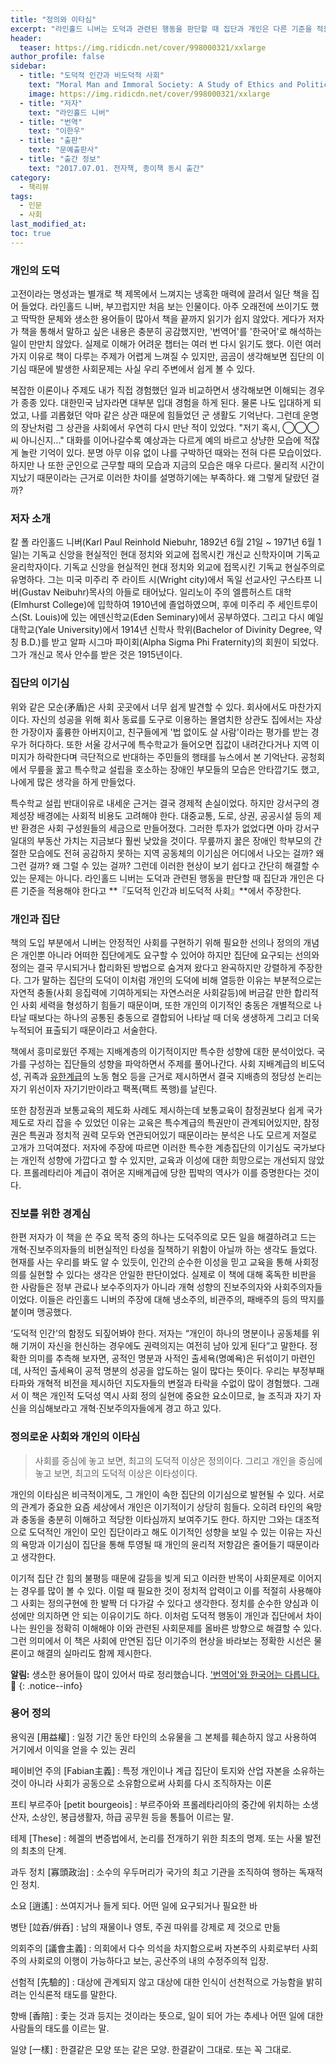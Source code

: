 ```yaml
---
title: "정의와 이타심"
excerpt: "라인홀드 니버는 도덕과 관련된 행동을 판단할 때 집단과 개인은 다른 기준을 적용해야 한다고 『도덕적 인간과 비도덕적 사회』에서 주장한다."
header:
  teaser: https://img.ridicdn.net/cover/998000321/xxlarge
author_profile: false
sidebar:
  - title: "도덕적 인간과 비도덕적 사회"
    text: "Moral Man and Immoral Society: A Study of Ethics and Politics"
    image: https://img.ridicdn.net/cover/998000321/xxlarge
  - title: "저자"
    text: "라인홀드 니버"
  - title: "번역"
    text: "이한우"
  - title: "출판"
    text: "문예출판사"
  - title: "출간 정보"
    text: "2017.07.01. 전자책, 종이책 동시 출간"
category:
  - 책리뷰
tags:
  - 인문
  - 사회
last_modified_at:
toc: true
---
```


### 개인의 도덕

고전이라는 명성과는 별개로 책 제목에서 느껴지는 냉혹한 매력에 끌려서 일단 책을 집어 들었다. 라인홀드 니버, 부끄럽지만 처음 보는 인물이다. 아주 오래전에 쓰이기도 했고 딱딱한 문체와 생소한 용어들이 많아서 책을 끝까지 읽기가 쉽지 않았다. 게다가 저자가 책을 통해서 말하고 싶은 내용은 충분히 공감했지만, '번역어'를 '한국어'로 해석하는 일이 만만치 않았다. 실제로 이해가 어려운 챕터는 여러 번 다시 읽기도 했다. 이런 여러가지 이유로 책이 다루는 주제가 어렵게 느껴질 수 있지만, 곰곰이 생각해보면 집단의 이기심 때문에 발생한 사회문제는 사실 우리 주변에서 쉽게 볼 수 있다.

복잡한 이론이나 주제도 내가 직접 경험했던 일과 비교하면서 생각해보면 이해되는 경우가 종종 있다. 대한민국 남자라면 대부분 입대 경험을 하게 된다. 물론 나도 입대하게 되었고, 나를 괴롭혔던 악마 같은 상관 때문에 힘들었던 군 생활도 기억난다. 그런데 운명의 장난처럼 그 상관을 사회에서 우연히 다시 만난 적이 있었다. "저기 혹시, ◯◯◯씨 아니신지..." 대화를 이어나갈수록 예상과는 다르게 예의 바르고 상냥한 모습에 적잖게 놀란 기억이 있다. 분명 아무 이유 없이 나를 구박하던 때와는 전혀 다른 모습이었다. 하지만 나 또한 군인으로 근무할 때의 모습과 지금의 모습은 매우 다르다. 물리적 시간이 지났기 때문이라는 근거로 이러한 차이를 설명하기에는 부족하다. 왜 그렇게 달랐던 걸까?

### 저자 소개

칼 폴 라인홀드 니버(Karl Paul Reinhold Niebuhr, 1892년 6월 21일 ~ 1971년 6월 1일)는 기독교 신앙을 현실적인 현대 정치와 외교에 접목시킨 개신교 신학자이며 기독교 윤리학자이다. 기독교 신앙을 현실적인 현대 정치와 외교에 접목시킨 기독교 현실주의로 유명하다. 그는 미국 미주리 주 라이트 시(Wright city)에서 독일 선교사인 구스타프 니버(Gustav Neibuhr)목사의 아들로 태어났다. 일리노이 주의 엘름허스트 대학(Elmhurst College)에 입학하여 1910년에 졸업하였으며, 후에 미주리 주 세인트루이스(St. Louis)에 있는 에덴신학교(Eden Seminary)에서 공부하였다. 그리고 다시 예일대학교(Yale University)에서 1914년 신학사 학위(Bachelor of Divinity Degree, 약칭 B.D.)를 받고 알파 시그마 파이회(Alpha Sigma Phi Fraternity)의 회원이 되었다. 그가 개신교 목사 안수를 받은 것은 1915년이다.

### 집단의 이기심

위와 같은 모순(矛盾)은 사회 곳곳에서 너무 쉽게 발견할 수 있다. 회사에서도 마찬가지이다. 자신의 성공을 위해 회사 동료를 도구로 이용하는 몰염치한 상관도 집에서는 자상한 가장이자 훌륭한 아버지이고, 친구들에게 '법 없이도 살 사람'이라는 평가를 받는 경우가 허다하다. 또한 서울 강서구에 특수학교가 들어오면 집값이 내려간다거나 지역 이미지가 하락한다며 극단적으로 반대하는 주민들의 행태를 뉴스에서 본 기억난다. 공청회에서 무릎을 꿇고 특수학교 설립을 호소하는 장애인 부모들의 모습은 안타깝기도 했고, 나에게 많은 생각을 하게 만들었다. 

특수학교 설립 반대이유로 내세운 근거는 결국 경제적 손실이었다. 하지만 강서구의 경제성장 배경에는 사회적 비용도 고려해야 한다. 대중교통, 도로, 상권, 공공시설 등의 제반 환경은 사회 구성원들의 세금으로 만들어졌다. 그러한 투자가 없었다면 아마 강서구 일대의 부동산 가치는 지금보다 훨씬 낮았을 것이다. 무릎까지 꿇은 장애인 학부모의 간절한 모습에도 전혀 공감하지 못하는 지역 공동체의 이기심은 어디에서 나오는 걸까? 왜 그런 걸까? 왜 그럴 수 있는 걸까? 그런데 이러한 현상이 보기 쉽다고 간단히 해결할 수 있는 문제는 아니다. 라인홀드 니버는 도덕과 관련된 행동을 판단할 때 집단과 개인은 다른 기준을 적용해야 한다고 **『도덕적 인간과 비도덕적 사회』**에서 주장한다.

### 개인과 집단

책의 도입 부분에서 니버는 안정적인 사회를 구현하기 위해 필요한 선의나 정의의 개념은 개인뿐 아니라 어떠한 집단에게도 요구할 수 있어야 하지만 집단에 요구되는 선의와 정의는 결국 무시되거나 합리화된 방법으로 숨겨져 왔다고 완곡하지만 강렬하게 주장한다. 그가 말하는 집단의 도덕이 이처럼 개인의 도덕에 비해 열등한 이유는 부분적으로는 자연적 충돌(사회 응집력에 기여하게되는 자연스러운 사회갈등)에 버금갈 만한 합리적인 사회 세력을 형성하기 힘들기 때문이며, 또한 개인의 이기적인 충동은 개별적으로 나타날 때보다는 하나의 공통된 충동으로 결합되어 나타날 때 더욱 생생하게 그리고 더욱 누적되어 표출되기 때문이라고 서술한다.

책에서 흥미로웠던 주제는 지배계층의 이기적이지만 특수한 성향에 대한 분석이었다. 국가를 구성하는 집단들의 성향을 파악하면서 주제를 풀어나간다. 사회 지배계급의 비도덕성, 귀족과 [유한계급](https://deftone2000.github.io/책리뷰/leisureclass/)의 노동 혐오 등을 근거로 제시하면서 결국 지배층의 정당성 논리는 자기 위선이자 자기기만이라고 팩폭(팩트 폭행)를 날린다.

또한 참정권과 보통교육의 제도화 사례도 제시하는데 보통교육이 참정권보다 쉽게 국가 제도로 자리 잡을 수 있었던 이유는 교육은 특수계급의 특권만이 관계되어있지만, 참정권은 특권과 정치적 권력 모두와 연관되어있기 때문이라는 분석은 나도 모르게 저절로 고개가 끄덕여졌다. 저자에 주장에 따르면 이러한 특수한 계층집단의 이기심도 국가보다는 개인적 성향에 가깝다고 할 수 있지만, 교육과 이성에 대한 희망으로는 개선되지 않았다. 프롤레타리아 계급이 겪어온 지배계급에 당한 핍박의 역사가 이를 증명한다는 것이다.

### 진보를 위한 경계심

한편 저자가 이 책을 쓴 주요 목적 중의 하나는 도덕주의로 모든 일을 해결하려고 드는 개혁·진보주의자들의 비현실적인 타성을 질책하기 위함이 아닐까 하는 생각도 들었다. 현재를 사는 우리를 봐도 알 수 있듯이, 인간의 순수한 이성을 믿고 교육을 통해 사회정의를 실현할 수 있다는 생각은 안일한 판단이었다. 실제로 이 책에 대해 혹독한 비판을 한 사람들은 정부 관료나 보수주의자가 아니라 개혁 성향의 진보주의자와 사회주의자들이었다. 이들은 라인홀드 니버의 주장에 대해 냉소주의, 비관주의, 패배주의 등의 딱지를 붙이며 맹공했다.

‘도덕적 인간’의 함정도 되짚어봐야 한다. 저자는 “개인이 하나의 명분이나 공동체를 위해 기꺼이 자신을 헌신하는 경우에도 권력의지는 여전히 남아 있게 된다”고 말한다. 정확한 의미를 추측해 보자면, 공적인 명분과 사적인 출세욕(명예욕)은 뒤섞이기 마련인데, 사적인 출세욕이 공적 명분의 성공을 압도하는 일이 많다는 뜻이다. 우리는 부정부패타파와 개혁적 비전을 제시하던 지도자들의 변절과 타락을 수없이 많이 경험했다. 그래서 이 책은 개인적 도덕성 역시 사회 정의 실현에 중요한 요소이므로, 늘 조직과 자기 자신을 의심해보라고 개혁·진보주의자들에게 경고 하고 있다.

### 정의로운 사회와 개인의 이타심

> 사회를 중심에 놓고 보면, 최고의 도덕적 이상은 정의이다. 그리고 개인을 중심에 놓고 보면, 최고의 도덕적 이상은 이타성이다.

개인의 이타심은 비극적이게도, 그 개인이 속한 집단의 이기심으로 발현될 수 있다. 서로의 관계가 중요한 요즘 세상에서 개인은 이기적이기 상당히 힘들다. 오히려 타인의 욕망과 충동을 충분히 이해하고 적당한 이타심까지 보여주기도 한다. 하지만 그와는 대조적으로 도덕적인 개인이 모인 집단이라고 해도 이기적인 성향을 보일 수 있는 이유는 자신의 욕망과 이기심이 집단을 통해 투영될 때 개인의 윤리적 저항감은 줄어들기 때문이라고 생각한다. 

이기적 집단 간 힘의 불평등 때문에 갈등을 빚게 되고 이러한 반목이 사회문제로 이어지는 경우를 많이 볼 수 있다. 이럴 때 필요한 것이 정치적 압력이고 이를 적절히 사용해야 그 사회는 정의구현에 한 발짝 더 다가갈 수 있다고 생각한다. 정치를 순수한 양심과 이성에만 의지하면 안 되는 이유이기도 하다. 이처럼 도덕적 행동이 개인과 집단에서 차이 나는 원인을 정확히 이해해야 이와 관련된 사회문제를 올바른 방향으로 해결할 수 있다. 그런 의미에서 이 책은 사회에 만연된 집단 이기주의 현상을 바라보는 정확한 시선은 물론이고 해결의 실마리도 함께 제시한다.

**알림:** 생소한 용어들이 많이 있어서 따로 정리했습니다. ['번역어'와 한국어는 다릅니다.](#) 🥵
{: .notice--info}

### 용어 정의

용익권 [用益權]
: 일정 기간 동안 타인의 소유물을 그 본체를 훼손하지 않고 사용하여 거기에서 이익을 얻을 수 있는 권리

페이비언 주의 [Fabian主義]
: 특정 개인이나 계급 집단이 토지와 산업 자본을 소유하는 것이 아니라 사회가 공동으로 소유함으로써 사회를 다시 조직하자는 이론

프티 부르주아 [petit bourgeois]
: 부르주아와 프롤레타리아의 중간에 위치하는 소생산자, 소상인, 봉급생활자, 하급 공무원 등을 통틀어 이르는 말.

테제 [These]
: 헤겔의 변증법에서, 논리를 전개하기 위한 최초의 명제. 또는 사물 발전의 최초의 단계.

과두 정치 [寡頭政治]
: 소수의 우두머리가 국가의 최고 기관을 조직하여 행하는 독재적인 정치.

소요 [逍遙]
: 쓰여지거나 들게 되다. 어떤 일에 요구되거나 필요한 바

병탄 [竝呑/倂呑]
: 남의 재물이나 영토, 주권 따위를 강제로 제 것으로 만듦

의회주의 [議會主義]
: 의회에서 다수 의석을 차지함으로써 자본주의 사회로부터 사회주의 사회로의 이행이 가능하다고 보는, 공산주의 내의 수정주의적 입장.

선험적 [先驗的]
: 대상에 관계되지 않고 대상에 대한 인식이 선천적으로 가능함을 밝히려는 인식론적 태도를 말한다.

향배 [香陪]
: 좇는 것과 등지는 것이라는 뜻으로, 일이 되어 가는 추세나 어떤 일에 대한 사람들의 태도를 이르는 말.

일양 [一樣]
: 한결같은 모양 또는 같은 모양. 한결같이 그대로. 또는 꼭 그대로.

